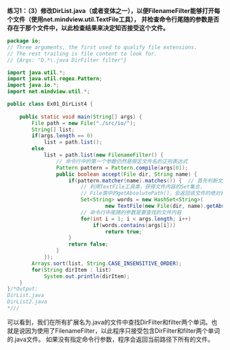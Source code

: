 **练习1：（3）修改DirList.java（或者变体之一），以便FilenameFilter能够打开每个文件（使用net.mindview.util.TextFile工具），**
**并检查命令行尾随的参数是否存在于那个文件中，以此检查结果来决定知否接受这个文件。**
```java
package io;
// Three arguments, the first used to qualify file extensions.
// The rest trailing is file content to look for.
// {Args: "D.*\.java DirFilter filter"}

import java.util.*;
import java.util.regex.Pattern;
import java.io.*;
import net.mindview.util.*;

public class Ex01_DirList4 {
   
	public static void main(String[] args) {
        File path = new File("./src/io/");
        String[] list;
        if(args.length == 0)
        	list = path.list();
        else 
        	list = path.list(new FilenameFilter() {
        		// 命令行中的第一个参数仍然是限定文件名的正则表达式
        		Pattern pattern = Pattern.compile(args[0]);
        		public boolean accept(File dir, String name) {
        			if(pattern.matcher(name).matches()) {  // 首先判断文件名称是否符合正则规则
        				// 利用TextFile工具类，获得文件内容的Set集合，
        				// File类中的getAbsolutePath()，会返回该文件的绝对路径。
	                	Set<String> words = new HashSet<String>(
	                			new TextFile(new File(dir, name).getAbsolutePath(), "\\W+"));
	                	// 命令行中尾随的参数是要查找的文件内容
	                    for(int i = 1; i < args.length; i++)
	                	    if(words.contains(args[i]))
	                	    	return true;
        			}
                    return false;
                }
        	});
        Arrays.sort(list, String.CASE_INSENSITIVE_ORDER);
        for(String dirItem : list)
        	System.out.println(dirItem);
	}
}/*Output:
DirList.java
DirList2.java
*///
```
可以看到，我们在所有扩展名为.java的文件中查找DirFilter和filter两个单词。也就是说因为使用了FilenameFilter，以此程序只接受包含DirFilter和filter两个单词的.java文件。
如果没有指定命令行参数，程序会返回当前路径下所有的文件。
